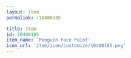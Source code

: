 ```yaml
---
layout: item
permalink: /10400185

title: Item
id: 10400185
item_name: 'Penguin Face Paint'
icon_url: 'item/icon/customize/10400185.png'
---
```

